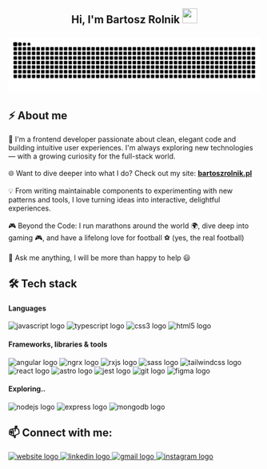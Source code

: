 <h2 align="center">Hi, I'm Bartosz Rolnik  <img src="https://user-images.githubusercontent.com/39955420/147578264-bae0526c-028a-49d2-8af8-d08bb4edbd2a.gif" height="30" width="30"></h2>

###

<img src="https://raw.githubusercontent.com/Rolero4/Rolero4/output/snake.svg" alt="Snake animation" />

###

<h2 align="left">⚡ About me</h2>
<p>🚀 I'm a frontend developer passionate about clean, elegant code and building intuitive user experiences. I'm always exploring new technologies — with a growing curiosity for the full-stack world.
<br><br>🌐 Want to dive deeper into what I do? Check out my site: <a href="https://bartoszrolnik.pl" target="_blank"><strong>bartoszrolnik.pl</strong></a>
<br><br>💡 From writing maintainable components to experimenting with new patterns and tools, I love turning ideas into interactive, delightful experiences.
<br><br>🎮 Beyond the Code:  I run marathons around the world 🌍, dive deep into gaming 🎮, and have a lifelong love for football ⚽️ (yes, the real football)
<br><br>💬 Ask me anything, I will be more than happy to help 😃</p>

<h2 align="left">🛠 Tech stack</h2>

<h4 align="left"">Languages</h4>

<div align="left">
  <img src="https://img.shields.io/badge/JavaScript-F7DF1E?logo=javascript&logoColor=black&style=for-the-badge" height="24" alt="javascript logo"  />
  <img src="https://img.shields.io/badge/TypeScript-3178C6?logo=typescript&logoColor=white&style=for-the-badge" height="24" alt="typescript logo"  />
  <img src="https://img.shields.io/badge/CSS3-1572B6?logo=css3&logoColor=white&style=for-the-badge" height="24" alt="css3 logo"  />
  <img src="https://img.shields.io/badge/HTML5-E34F26?logo=html5&logoColor=white&style=for-the-badge" height="24" alt="html5 logo"  />
</div>

<h4 align="left"">Frameworks, libraries & tools</h4>

<div align="left">
  <img src="https://img.shields.io/badge/Angular-DD0031?logo=angular&logoColor=white&style=for-the-badge" height="24" alt="angular logo"  />
  <img src="https://img.shields.io/badge/NgRx-BA2BD2?style=for-the-badge&logo=NgRx&logoColor=FFFFFF" height="24" alt="ngrx logo"  />
  <img src="https://img.shields.io/badge/rxjs-%23B7178C.svg?style=for-the-badge&logo=reactivex&logoColor=white" height="24" alt="rxjs logo"  />
  <img src="https://img.shields.io/badge/Sass-CC6699?logo=sass&logoColor=black&style=for-the-badge" height="24" alt="sass logo"  />
  <img src="https://img.shields.io/badge/Tailwind CSS-06B6D4?logo=tailwindcss&logoColor=black&style=for-the-badge" height="24" alt="tailwindcss logo"  />
  <img src="https://img.shields.io/badge/React-61DAFB?logo=react&logoColor=black&style=for-the-badge" height="24" alt="react logo"  />
  <img src="https://img.shields.io/badge/Astro-FF5D01?logo=astro&logoColor=black&style=for-the-badge" height="24" alt="astro logo"  />
  <img src="https://img.shields.io/badge/Jest-C21325?logo=jest&logoColor=white&style=for-the-badge" height="24" alt="jest logo"  />
  <img src="https://img.shields.io/badge/Git-F05032?logo=git&logoColor=white&style=for-the-badge" height="24" alt="git logo"  />
  <img src="https://img.shields.io/badge/Figma-F24E1E?logo=figma&logoColor=white&style=for-the-badge" height="24" alt="figma logo"  />
</div>

<h4 align="left"">Exploring..</h4>

<div align="left">
  <img src="https://img.shields.io/badge/Node.js-339933?logo=nodedotjs&logoColor=white&style=for-the-badge" height="24" alt="nodejs logo"  />
  <img src="https://img.shields.io/badge/Express-000000?logo=express&logoColor=white&style=for-the-badge" height="24" alt="express logo"  />
  <img src="https://img.shields.io/badge/MongoDB-47A248?logo=mongodb&logoColor=white&style=for-the-badge" height="24" alt="mongodb logo"  />
</div>

###

<h2 align="left">📫 Connect with me:</h2>

<div align="left">
  <a href="https://bartoszrolnik.pl" target="_blank">
   <img src="https://img.shields.io/static/v1?message=My%20Website&logo=google-chrome&label=&color=0e76a8&logoColor=white&labelColor=&style=for-the-badge" height="24" alt="website logo" />
  </a>
  <a href="https://www.linkedin.com/in/bartosz-rolnik/" target="_blank">
    <img src="https://img.shields.io/static/v1?message=LinkedIn&logo=linkedin&label=&color=0077B5&logoColor=white&labelColor=&style=for-the-badge" height="24" alt="linkedin logo"  />
  </a>
  <a href="mailto:bartekrolnik2000@gmail.com" target="_blank">
    <img src="https://img.shields.io/static/v1?message=Gmail&logo=gmail&label=&color=D14836&logoColor=white&labelColor=&style=for-the-badge" height="24" alt="gmail logo"  />
  </a>
  <a href="https://www.instagram.com/rolero._?igsh=ZWd3emc1NHltNG94&utm_source=qr" target="_blank">
    <img src="https://img.shields.io/static/v1?message=Instagram&logo=instagram&label=&color=E4405F&logoColor=white&labelColor=&style=for-the-badge" height="24" alt="instagram logo"  />
  </a>
</div>
